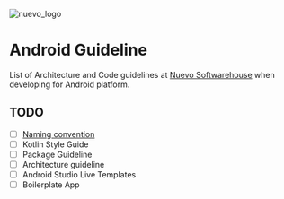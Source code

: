 ![nuevo_logo](https://www.nuevo.com.tr/Assets/images/nuevo_logo.png)
# Android Guideline
List of Architecture and Code guidelines at [Nuevo Softwarehouse](https://www.nuevo.com.tr) when developing for Android platform.

## TODO

- [ ] [Naming convention](naming_convension.md)
- [ ] Kotlin Style Guide
- [ ] Package Guideline
- [ ] Architecture guideline
- [ ] Android Studio Live Templates
- [ ] Boilerplate App
